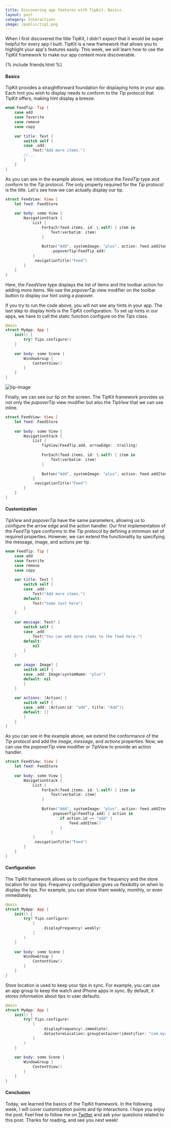 ```yaml
---
title: Discovering app features with TipKit. Basics.
layout: post
category: Interactions
image: /public/tip1.png
---
```


When I first discovered the title TipKit, I didn't expect that it would be super helpful for every app I built. TipKit is a new framework that allows you to highlight your app's features easily. This week, we will learn how to use the TipKit framework to make our app content more discoverable.

{% include friends.html %}

#### Basics
TipKit provides a straightforward foundation for displaying hints in your app. Each hint you wish to display needs to conform to the *Tip* protocol that TipKit offers, making hint display a breeze.

```swift
enum FeedTip: Tip {
    case add
    case favorite
    case remove
    case copy
    
    var title: Text {
        switch self {
        case .add:
            Text("Add more items.")
        //...
        }
    }
}
```

As you can see in the example above, we introduce the *FeedTip* type and conform to the *Tip* protocol. The only property required for the *Tip* protocol is the *title*. Let's see how we can actually display our tip.

```swift
struct FeedView: View {
    let feed: FeedStore
    
    var body: some View {
        NavigationStack {
            List {
                ForEach(feed.items, id: \.self) { item in
                    Text(verbatim: item)
                }
                
                Button("Add", systemImage: "plus", action: feed.addItem)
                    .popoverTip(FeedTip.add)
            }
            .navigationTitle("Feed")
        }
    }
}
```

Here, the *FeedView* type displays the list of items and the toolbar action for adding more items. We use the *popoverTip* view modifier on the toolbar button to display our hint using a popover.

If you try to run the code above, you will not see any hints in your app. The last step to display hints is the TipKit configuration. To set up hints in our apps, we have to call the static function configure on the *Tips* class.

```swift
@main
struct MyApp: App {
    init() {
        try? Tips.configure()
    }
    
    var body: some Scene {
        WindowGroup {
            ContentView()
        }
    }
}

```

![tip-image](/public/tip1.png)

Finally, we can see our tip on the screen. The TipKit framework provides us not only the *popoverTip* view modifier but also the *TipView* that we can use inline.

```swift
struct FeedView: View {
    let feed: FeedStore
    
    var body: some View {
        NavigationStack {
            List {
                TipView(FeedTip.add, arrowEdge: .trailing)
                
                ForEach(feed.items, id: \.self) { item in
                    Text(verbatim: item)
                }
                
                Button("Add", systemImage: "plus", action: feed.addItem)
            }
            .navigationTitle("Feed")
        }
    }
}

```

#### Customization
*TipView* and *popoverTip* have the same parameters, allowing us to configure the arrow edge and the action handler. Our first implementation of the *FeedTip* type conforms to the *Tip* protocol by defining a minimum set of required properties. However, we can extend the functionality by specifying the message, image, and actions per tip.

```swift
enum FeedTip: Tip {
    case add
    case favorite
    case remove
    case copy
    
    var title: Text {
        switch self {
        case .add:
            Text("Add more items.")
        default:
            Text("Some text here")
        }
    }
    
    var message: Text? {
        switch self {
        case .add:
            Text("You can add more items to the feed here.")
        default:
            nil
        }
    }
    
    var image: Image? {
        switch self {
        case .add: Image(systemName: "plus")
        default: nil
        }
    }
    
    var actions: [Action] {
        switch self {
        case .add: [Action(id: "add", title: "Add")]
        default: []
        }
    }
}
```

As you can see in the example above, we extend the conformance of the *Tip* protocol and add the *image*, *message*, and *actions* properties. Now, we can use the *popoverTip* view modifier or *TipView* to provide an action handler.

```swift
struct FeedView: View {
    let feed: FeedStore
    
    var body: some View {
        NavigationStack {
            List {
                ForEach(feed.items, id: \.self) { item in
                    Text(verbatim: item)
                }
                
                Button("Add", systemImage: "plus", action: feed.addItem)
                    .popoverTip(FeedTip.add) { action in
                        if action.id == "add" {
                            feed.addItem()
                        }
                    }
            }
            .navigationTitle("Feed")
        }
    }
}
```

#### Configuration
The TipKit framework allows us to configure the frequency and the store location for our tips. Frequency configuration gives us flexibility on when to display the tips. For example, you can show them weekly, monthly, or even immediately.

```swift
@main
struct MyApp: App {
    init() {
        try? Tips.configure(
            [
                .displayFrequency(.weekly)
            ]
        )
    }
    
    var body: some Scene {
        WindowGroup {
            ContentView()
        }
    }
}
```

Store location is used to keep your tips in sync. For example, you can use an app group to keep the watch and iPhone apps in sync. By default, it stores information about tips in user defaults.

```swift
@main
struct MyApp: App {
    init() {
        try? Tips.configure(
            [
                .displayFrequency(.immediate),
                .datastoreLocation(.groupContainer(identifier: "com.myapp.group"))
            ]
        )
    }
    
    var body: some Scene {
        WindowGroup {
            ContentView()
        }
    }
}
```

#### Conclusion
Today, we learned the basics of the TipKit framework. In the following week, I will cover customization points and tip interactions. I hope you enjoy the post. Feel free to follow me on [Twitter](https://twitter.com/mecid) and ask your questions related to this post. Thanks for reading, and see you next week!
